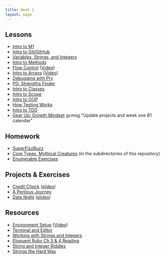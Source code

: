 ```yaml
---
title: Week 1
layout: page
---
```


## Lessons

* [Intro to M1](../slides/intro_to_m1)
* [Intro to Git/GitHub](../lessons/intro_to_git)
* [Variables, Strings, and Integers](../lessons/variables_strings_and_integers)
* [Intro to Methods](../lessons/intro_to_methods)
* [Flow Control](../lessons/flow_control) ([Video](https://www.youtube.com/watch?v=iZkQWR9_RpY))
* [Intro to Arrays](../lessons/intro_to_arrays_arts_and_crafts) ([Video](https://www.youtube.com/watch?v=nlwU1YtQ9SU))
* [Debugging with Pry](../lessons/debugging_with_pry)
* [PD: Strengths Finder](../../career_development_curriculum/module_one/strengths_reflection_session)
* [Intro to Classes](../lessons/intro_to_classes)
* [Intro to Scope](../lessons/intro_to_scope)
* [Intro to OOP](../lessons/intro_to_oop)
* [How Testing Works](../lessons/how_testing_works)
* [Intro to TDD](../lessons/intro_to_tdd)
* [Gear Up: Growth Mindset](https://github.com/turingschool/gear-up/blob/master/m1_citizenship/session_1_growth_mindset.markdown)
 gcmsg "Update projects and week one B1 calendar"

## Homework

* [SuperFizzBuzz](../homework/super_fizz.md)
* [Core Types, Mythical Creatures](https://github.com/turingschool/ruby-exercises/) (in the subdirectories of this repository)
* [Enumerable Exercises](https://github.com/turingschool/enums-exercises)


## Projects & Exercises

* [Credit Check](../projects/credit_check.markdown) ([slides](../slides/credit_check))
* [A Perilous Journey](../projects/perilous_journey)
* [Date Night](../projects/date_night) ([slides](../slides/date_night))


## Resources

* [Environment Setup](../../prework/environment_setup_prework) ([Video](https://vimeo.com/154607937))
* [Terminal and Editor](https://github.com/turingschool/curriculum/blob/master/source/academy/workshops/terminal_and_editor.markdown)
* [Working with Strings and Integers](https://github.com/turingschool/challenges/blob/master/working_with_strings_and_integers.markdown)
* [Eloquent Ruby Ch 3 & 4 Reading](https://github.com/turingschool/challenges/blob/master/eloquent_ruby_arrays_and_strings.markdown)
* [String and Integer Riddles](https://github.com/turingschool/challenges/blob/master/string-and-integer-riddles.markdown)
* [Strings the Hard Way](https://github.com/turingschool/challenges/blob/master/strings_the_hard_way.markdown)

<!-- ## OLD:
* [Working With Strings & Integers](https://github.com/turingschool/challenges/blob/master/working_with_strings_and_integers.markdown)
* [Pseudocoding](../homework/pseudocoding_homework.md)
* [Bad Connection](../homework/bad_connection.md)
* [Sorting Suite](../projects/sorting_suite.markdown)
* [Core Types (Foxtrot)](https://github.com/turingschool/ruby-exercises/tree/master/core-types)
* [Mythical Creatures](https://github.com/turingschool/ruby-exercises/blob/master/mythical-creatures/)
* [Exercism](http://exercism.io/)
 -->
